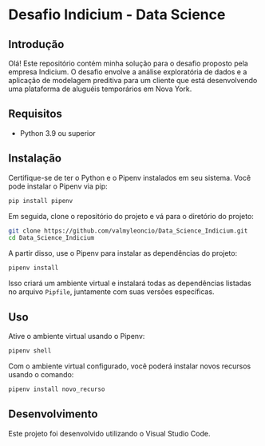 # Desafio Indicium - Data Science

## Introdução
Olá! Este repositório contém minha solução para o desafio proposto pela empresa Indicium. O desafio envolve a análise exploratória de dados e a aplicação de modelagem preditiva para um cliente que está desenvolvendo uma plataforma de aluguéis temporários em Nova York.

## Requisitos

- Python 3.9 ou superior

## Instalação

Certifique-se de ter o Python e o Pipenv instalados em seu sistema. Você pode instalar o Pipenv via pip:

```bash
pip install pipenv
```

Em seguida, clone o repositório do projeto e vá para o diretório do projeto:

```bash
git clone https://github.com/valmyleoncio/Data_Science_Indicium.git
cd Data_Science_Indicium
```

A partir disso, use o Pipenv para instalar as dependências do projeto:

```bash
pipenv install
```

Isso criará um ambiente virtual e instalará todas as dependências listadas no arquivo `Pipfile`, juntamente com suas versões específicas.

## Uso

Ative o ambiente virtual usando o Pipenv:

```bash
pipenv shell
```

Com o ambiente virtual configurado, você poderá instalar novos recursos usando o comando:

```bash
pipenv install novo_recurso
```

## Desenvolvimento

Este projeto foi desenvolvido utilizando o Visual Studio Code.
